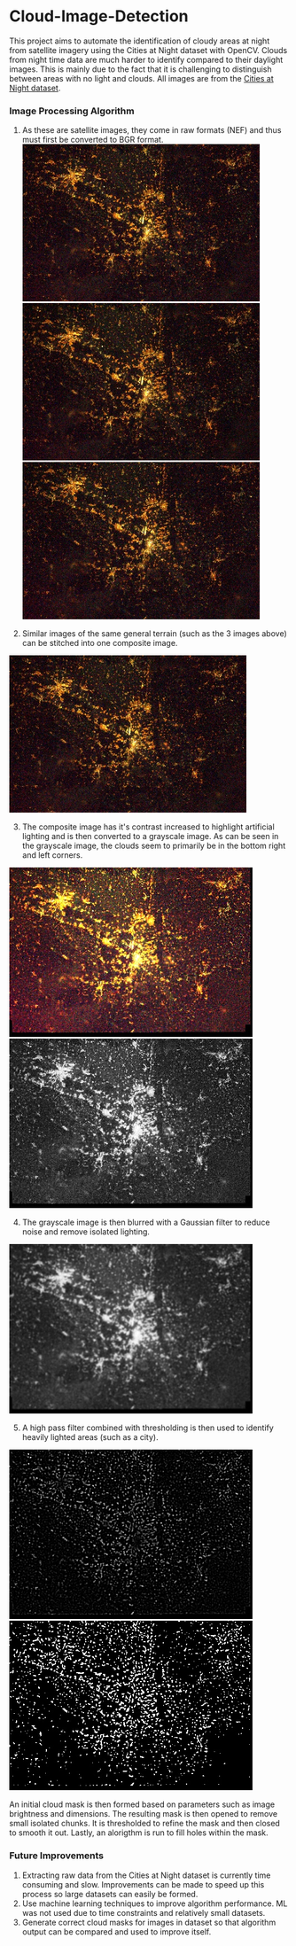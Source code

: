 # Cloud-Image-Detection
This project aims to automate the identification of cloudy areas at night from satellite imagery using the Cities at Night dataset with OpenCV. Clouds from night time data are much harder to identify compared to their daylight images. This is mainly due to the fact that it is challenging to distinguish between areas with no light and clouds. All images are from the [Cities at Night dataset](https://pmisson.carto.com/viz/281a7eb6-fa7a-11e4-8522-0e853d047bba/public_map).

### Image Processing Algorithm

1. As these are satellite images, they come in raw formats (NEF) and thus must first be converted to BGR format. 
![Alt text](Show/im1.jpg?raw=true "Title") 
![Alt text](Show/im2.jpg?raw=true "Title")
![Alt text](Show/im3.jpg?raw=true "Title")


2. Similar images of the same general terrain (such as the 3 images above) can be stitched into one composite image.

![Alt text](Show/im1.jpg?raw=true "Title") 

3. The composite image has it's contrast increased to highlight artificial lighting and is then converted to a grayscale image. As can be seen in the grayscale image, the clouds seem to primarily be in the bottom right and left corners.

![Alt text](Show/contrast.jpg?raw=true "Title") 
![Alt text](Show/gray.jpg?raw=true "Title") 

4. The grayscale image is then blurred with a Gaussian filter to reduce noise and remove isolated lighting.

![Alt text](Show/gblur.jpg?raw=true "Title") 

5. A high pass filter combined with thresholding is then used to identify heavily lighted areas (such as a city). 

![Alt text](Show/highP.jpg?raw=true "Title") 
![Alt text](Show/thresh.jpg?raw=true "Title") 

An initial cloud mask is then formed based on parameters such as image brightness and dimensions. The resulting mask is then opened to remove small isolated chunks. It is thresholded to refine the mask and then closed to smooth it out. Lastly, an alorigthm is run to fill holes within the mask. 





### Future Improvements
1. Extracting raw data from the Cities at Night dataset is currently time consuming and slow. Improvements can be made to speed up this process so large datasets can easily be formed.
2. Use machine learning techniques to improve algorithm performance. ML was not used due to time constraints and relatively small datasets.
3. Generate correct cloud masks for images in dataset so that algorithm output can be compared and used to improve itself.
